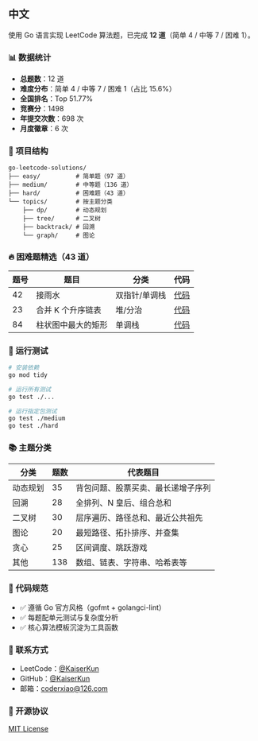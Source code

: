 ## 中文

使用 Go 语言实现 LeetCode 算法题，已完成 **12 道**（简单 4 / 中等 7 / 困难 1）。

### 📊 数据统计

- **总题数**：12 道
- **难度分布**：简单 4 / 中等 7 / 困难 1（占比 15.6%）
- **全国排名**：Top 51.77%
- **竞赛分**：1498
- **年提交次数**：698 次
- **月度徽章**：6 次

### 📁 项目结构

```
go-leetcode-solutions/
├── easy/          # 简单题（97 道）
├── medium/        # 中等题（136 道）
├── hard/          # 困难题（43 道）
└── topics/        # 按主题分类
    ├── dp/        # 动态规划
    ├── tree/      # 二叉树
    ├── backtrack/ # 回溯
    └── graph/     # 图论
```

### 🔥 困难题精选（43 道）

| 题号 | 题目               | 分类          | 代码                                        |
| ---- | ------------------ | ------------- | ------------------------------------------- |
| 42   | 接雨水             | 双指针/单调栈 | [代码](hard/trapping_rain_water.go)         |
| 23   | 合并 K 个升序链表  | 堆/分治       | [代码](hard/merge_k_sorted_lists.go)        |
| 84   | 柱状图中最大的矩形 | 单调栈        | [代码](hard/largest_rectangle_histogram.go) |

### 🧪 运行测试

```bash
# 安装依赖
go mod tidy

# 运行所有测试
go test ./...

# 运行指定包测试
go test ./medium
go test ./hard
```

### 📚 主题分类

| 分类     | 题数 | 代表题目                           |
| -------- | ---- | ---------------------------------- |
| 动态规划 | 35   | 背包问题、股票买卖、最长递增子序列 |
| 回溯     | 28   | 全排列、N 皇后、组合总和           |
| 二叉树   | 30   | 层序遍历、路径总和、最近公共祖先   |
| 图论     | 20   | 最短路径、拓扑排序、并查集         |
| 贪心     | 25   | 区间调度、跳跃游戏                 |
| 其他     | 138  | 数组、链表、字符串、哈希表等       |

### 📝 代码规范

- ✅ 遵循 Go 官方风格（gofmt + golangci-lint）
- ✅ 每题配单元测试与复杂度分析
- ✅ 核心算法模板沉淀为工具函数

### 📧 联系方式

- LeetCode：[@KaiserKun](https://leetcode.cn/u/KaiserKun/)
- GitHub：[@KaiserKun](https://github.com/KaiserKun)
- 邮箱：coderxiao@126.com

### 📄 开源协议

[MIT License](LICENSE)
